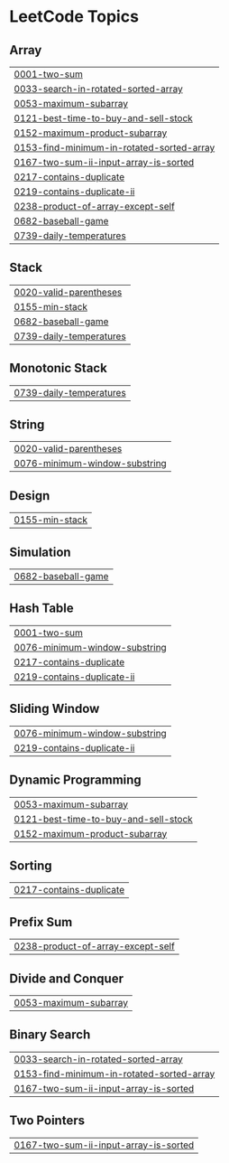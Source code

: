 
<!---LeetCode Topics Start-->
# LeetCode Topics
## Array
|  |
| ------- |
| [0001-two-sum](https://github.com/Vatsal-vyas/Leetcode-Solutions/tree/master/0001-two-sum) |
| [0033-search-in-rotated-sorted-array](https://github.com/Vatsal-vyas/Leetcode-Solutions/tree/master/0033-search-in-rotated-sorted-array) |
| [0053-maximum-subarray](https://github.com/Vatsal-vyas/Leetcode-Solutions/tree/master/0053-maximum-subarray) |
| [0121-best-time-to-buy-and-sell-stock](https://github.com/Vatsal-vyas/Leetcode-Solutions/tree/master/0121-best-time-to-buy-and-sell-stock) |
| [0152-maximum-product-subarray](https://github.com/Vatsal-vyas/Leetcode-Solutions/tree/master/0152-maximum-product-subarray) |
| [0153-find-minimum-in-rotated-sorted-array](https://github.com/Vatsal-vyas/Leetcode-Solutions/tree/master/0153-find-minimum-in-rotated-sorted-array) |
| [0167-two-sum-ii-input-array-is-sorted](https://github.com/Vatsal-vyas/Leetcode-Solutions/tree/master/0167-two-sum-ii-input-array-is-sorted) |
| [0217-contains-duplicate](https://github.com/Vatsal-vyas/Leetcode-Solutions/tree/master/0217-contains-duplicate) |
| [0219-contains-duplicate-ii](https://github.com/Vatsal-vyas/Leetcode-Solutions/tree/master/0219-contains-duplicate-ii) |
| [0238-product-of-array-except-self](https://github.com/Vatsal-vyas/Leetcode-Solutions/tree/master/0238-product-of-array-except-self) |
| [0682-baseball-game](https://github.com/Vatsal-vyas/Leetcode-Solutions/tree/master/0682-baseball-game) |
| [0739-daily-temperatures](https://github.com/Vatsal-vyas/Leetcode-Solutions/tree/master/0739-daily-temperatures) |
## Stack
|  |
| ------- |
| [0020-valid-parentheses](https://github.com/Vatsal-vyas/Leetcode-Solutions/tree/master/0020-valid-parentheses) |
| [0155-min-stack](https://github.com/Vatsal-vyas/Leetcode-Solutions/tree/master/0155-min-stack) |
| [0682-baseball-game](https://github.com/Vatsal-vyas/Leetcode-Solutions/tree/master/0682-baseball-game) |
| [0739-daily-temperatures](https://github.com/Vatsal-vyas/Leetcode-Solutions/tree/master/0739-daily-temperatures) |
## Monotonic Stack
|  |
| ------- |
| [0739-daily-temperatures](https://github.com/Vatsal-vyas/Leetcode-Solutions/tree/master/0739-daily-temperatures) |
## String
|  |
| ------- |
| [0020-valid-parentheses](https://github.com/Vatsal-vyas/Leetcode-Solutions/tree/master/0020-valid-parentheses) |
| [0076-minimum-window-substring](https://github.com/Vatsal-vyas/Leetcode-Solutions/tree/master/0076-minimum-window-substring) |
## Design
|  |
| ------- |
| [0155-min-stack](https://github.com/Vatsal-vyas/Leetcode-Solutions/tree/master/0155-min-stack) |
## Simulation
|  |
| ------- |
| [0682-baseball-game](https://github.com/Vatsal-vyas/Leetcode-Solutions/tree/master/0682-baseball-game) |
## Hash Table
|  |
| ------- |
| [0001-two-sum](https://github.com/Vatsal-vyas/Leetcode-Solutions/tree/master/0001-two-sum) |
| [0076-minimum-window-substring](https://github.com/Vatsal-vyas/Leetcode-Solutions/tree/master/0076-minimum-window-substring) |
| [0217-contains-duplicate](https://github.com/Vatsal-vyas/Leetcode-Solutions/tree/master/0217-contains-duplicate) |
| [0219-contains-duplicate-ii](https://github.com/Vatsal-vyas/Leetcode-Solutions/tree/master/0219-contains-duplicate-ii) |
## Sliding Window
|  |
| ------- |
| [0076-minimum-window-substring](https://github.com/Vatsal-vyas/Leetcode-Solutions/tree/master/0076-minimum-window-substring) |
| [0219-contains-duplicate-ii](https://github.com/Vatsal-vyas/Leetcode-Solutions/tree/master/0219-contains-duplicate-ii) |
## Dynamic Programming
|  |
| ------- |
| [0053-maximum-subarray](https://github.com/Vatsal-vyas/Leetcode-Solutions/tree/master/0053-maximum-subarray) |
| [0121-best-time-to-buy-and-sell-stock](https://github.com/Vatsal-vyas/Leetcode-Solutions/tree/master/0121-best-time-to-buy-and-sell-stock) |
| [0152-maximum-product-subarray](https://github.com/Vatsal-vyas/Leetcode-Solutions/tree/master/0152-maximum-product-subarray) |
## Sorting
|  |
| ------- |
| [0217-contains-duplicate](https://github.com/Vatsal-vyas/Leetcode-Solutions/tree/master/0217-contains-duplicate) |
## Prefix Sum
|  |
| ------- |
| [0238-product-of-array-except-self](https://github.com/Vatsal-vyas/Leetcode-Solutions/tree/master/0238-product-of-array-except-self) |
## Divide and Conquer
|  |
| ------- |
| [0053-maximum-subarray](https://github.com/Vatsal-vyas/Leetcode-Solutions/tree/master/0053-maximum-subarray) |
## Binary Search
|  |
| ------- |
| [0033-search-in-rotated-sorted-array](https://github.com/Vatsal-vyas/Leetcode-Solutions/tree/master/0033-search-in-rotated-sorted-array) |
| [0153-find-minimum-in-rotated-sorted-array](https://github.com/Vatsal-vyas/Leetcode-Solutions/tree/master/0153-find-minimum-in-rotated-sorted-array) |
| [0167-two-sum-ii-input-array-is-sorted](https://github.com/Vatsal-vyas/Leetcode-Solutions/tree/master/0167-two-sum-ii-input-array-is-sorted) |
## Two Pointers
|  |
| ------- |
| [0167-two-sum-ii-input-array-is-sorted](https://github.com/Vatsal-vyas/Leetcode-Solutions/tree/master/0167-two-sum-ii-input-array-is-sorted) |
<!---LeetCode Topics End-->
